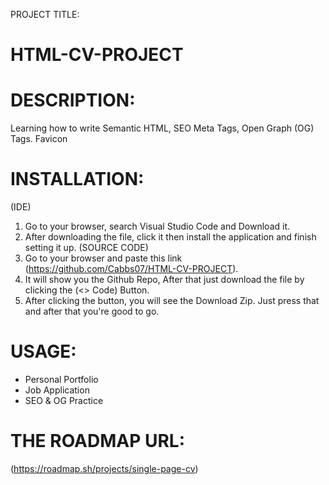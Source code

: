 PROJECT TITLE: 
# HTML-CV-PROJECT

# DESCRIPTION: 
Learning how to write Semantic HTML, SEO Meta Tags, Open Graph (OG) Tags. Favicon

# INSTALLATION:
(IDE)
1. Go to your browser, search Visual Studio Code and Download it.
2. After downloading the file, click it then install the application and finish setting it up.
(SOURCE CODE)
1. Go to your browser and paste this link (https://github.com/Cabbs07/HTML-CV-PROJECT).
2. It will show you the Github Repo, After that just download the file by clicking the (<> Code) Button.
3. After clicking the button, you will see the Download Zip. Just press that and after that you're good to go. 

# USAGE:
- Personal Portfolio
- Job Application
- SEO & OG Practice

# THE ROADMAP URL:
(https://roadmap.sh/projects/single-page-cv)

